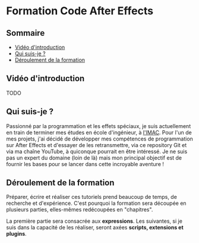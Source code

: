 <!-- omit in toc -->
# Formation Code After Effects

<!-- omit in toc -->
## Sommaire

- [Vidéo d'introduction](#vidéo-dintroduction)
- [Qui suis-je ?](#qui-suis-je-)
- [Déroulement de la formation](#déroulement-de-la-formation)

## Vidéo d'introduction

TODO

## Qui suis-je ?

Passionné par la programmation et les effets spéciaux, je suis actuellement en train de terminer mes études en école d'ingénieur, à [l'IMAC](https://www.ingenieur-imac.fr/). Pour l'un de mes projets, j'ai décidé de développer mes compétences de programmation sur After Effects et d'essayer de les retransmettre, via ce repository Git et via ma chaîne YouTube, à quiconque pourrait en être intéressé. Je ne suis pas un expert du domaine (loin de là) mais mon principal objectif est de fournir les bases pour se lancer dans cette incroyable aventure !

## Déroulement de la formation

Préparer, écrire et réaliser ces tutoriels prend beaucoup de temps, de recherche et d'expérience. C'est pourquoi la formation sera découpée en plusieurs parties, elles-mêmes redécoupées en "chapitres".

La première partie sera consacrée aux **expressions**. Les suivantes, si je suis dans la capacité de les réaliser, seront axées **scripts, extensions et plugins**.
